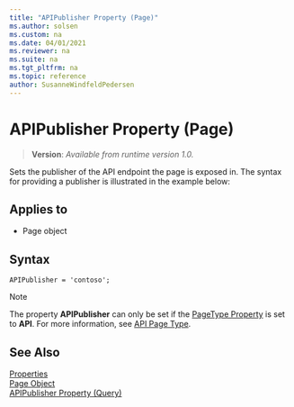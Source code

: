 ```yaml
---
title: "APIPublisher Property (Page)"
ms.author: solsen
ms.custom: na
ms.date: 04/01/2021
ms.reviewer: na
ms.suite: na
ms.tgt_pltfrm: na
ms.topic: reference
author: SusanneWindfeldPedersen
---
```

 
# APIPublisher Property (Page)
> **Version**: _Available from runtime version 1.0._

<!-- this topic is manually created, parent node is devenv-apipublisher-property.md -->

Sets the publisher of the API endpoint the page is exposed in. The syntax for providing a publisher is illustrated in the example below:

## Applies to  

- Page object 

## Syntax
```AL
APIPublisher = 'contoso';
```

> [!NOTE]  
> The property **APIPublisher** can only be set if the [PageType Property](devenv-pagetype-property.md) is set to **API**. For more information, see [API Page Type](../devenv-api-pagetype.md).


## See Also  
[Properties](devenv-properties.md)   
[Page Object](../devenv-page-object.md)  
[APIPublisher Property (Query)](devenv-apipublisher-query-property.md)  